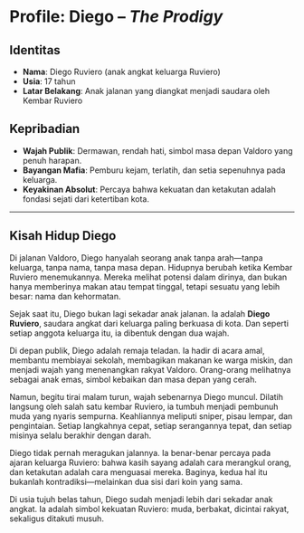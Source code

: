 # Profile: Diego – _The Prodigy_

## Identitas

- **Nama**: Diego Ruviero (anak angkat keluarga Ruviero)
- **Usia**: 17 tahun
- **Latar Belakang**: Anak jalanan yang diangkat menjadi saudara oleh Kembar Ruviero

## Kepribadian

- **Wajah Publik**: Dermawan, rendah hati, simbol masa depan Valdoro yang penuh harapan.
- **Bayangan Mafia**: Pemburu kejam, terlatih, dan setia sepenuhnya pada keluarga.
- **Keyakinan Absolut**: Percaya bahwa kekuatan dan ketakutan adalah fondasi sejati dari ketertiban kota.

---

## Kisah Hidup Diego

Di jalanan Valdoro, Diego hanyalah seorang anak tanpa arah—tanpa keluarga, tanpa nama, tanpa masa depan. Hidupnya berubah ketika Kembar Ruviero menemukannya. Mereka melihat potensi dalam dirinya, dan bukan hanya memberinya makan atau tempat tinggal, tetapi sesuatu yang lebih besar: nama dan kehormatan.

Sejak saat itu, Diego bukan lagi sekadar anak jalanan. Ia adalah **Diego Ruviero**, saudara angkat dari keluarga paling berkuasa di kota. Dan seperti setiap anggota keluarga itu, ia dibentuk dengan dua wajah.

Di depan publik, Diego adalah remaja teladan. Ia hadir di acara amal, membantu membiayai sekolah, membagikan makanan ke warga miskin, dan menjadi wajah yang menenangkan rakyat Valdoro. Orang-orang melihatnya sebagai anak emas, simbol kebaikan dan masa depan yang cerah.

Namun, begitu tirai malam turun, wajah sebenarnya Diego muncul. Dilatih langsung oleh salah satu kembar Ruviero, ia tumbuh menjadi pembunuh muda yang nyaris sempurna. Keahliannya meliputi sniper, pisau lempar, dan pengintaian. Setiap langkahnya cepat, setiap serangannya tepat, dan setiap misinya selalu berakhir dengan darah.

Diego tidak pernah meragukan jalannya. Ia benar-benar percaya pada ajaran keluarga Ruviero: bahwa kasih sayang adalah cara merangkul orang, dan ketakutan adalah cara menguasai mereka. Baginya, kedua hal itu bukanlah kontradiksi—melainkan dua sisi dari koin yang sama.

Di usia tujuh belas tahun, Diego sudah menjadi lebih dari sekadar anak angkat. Ia adalah simbol kekuatan Ruviero: muda, berbakat, dicintai rakyat, sekaligus ditakuti musuh.

